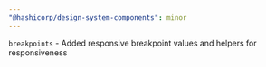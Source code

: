 ```yaml
---
"@hashicorp/design-system-components": minor
---
```


`breakpoints` - Added responsive breakpoint values and helpers for responsiveness
